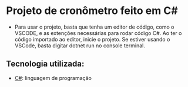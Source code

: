 # Projeto de cronômetro feito em C#

* Para usar o projeto, basta que tenha um editor de código, como o VSCODE, e as extenções necessárias para rodar código C#. Ao ter o código importado ao editor, inicie o projeto. Se estiver usando o VSCode, basta digitar dotnet run no console terminal.

## Tecnologia utilizada:

* [C#](https://docs.microsoft.com/pt-br/dotnet/csharp/): linguagem de programação
